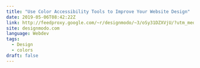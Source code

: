 ```yaml
---
title: "Use Color Accessibility Tools to Improve Your Website Design"
date: 2019-05-06T08:42:22Z
link: http://feedproxy.google.com/~r/designmodo/~3/oSy31DZXVjU/?utm_medium=RSS&utm_source=news.12bit.vn
site: designmodo.com
language: Webdev
tags:
  - Design
  - colors
draft: false
---
```

